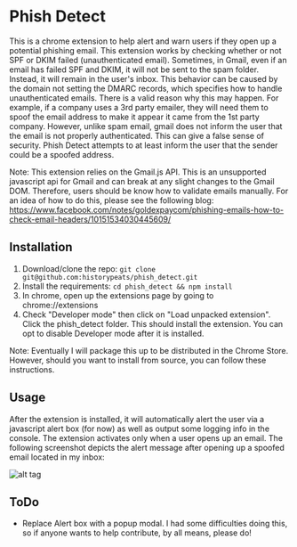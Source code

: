 # Phish Detect
This is a chrome extension to help alert and warn users if they open up a potential phishing email. This extension works by checking whether or not SPF or DKIM failed (unauthenticated email). Sometimes, in Gmail, even if an email has failed SPF and DKIM, it will not be sent to the spam folder. Instead, it will remain in the user's inbox. This behavior can be caused by the domain not setting the DMARC records, which specifies how to handle unauthenticated emails. There is a valid reason why this may happen. For example, if a company uses a 3rd party emailer, they will need them to spoof the email address to make it appear it came from the 1st party company. However, unlike spam email, gmail does not inform the user that the email is not properly authenticated. This can give a false sense of security. Phish Detect attempts to at least inform the user that the sender could be a spoofed address.

Note: This extension relies on the Gmail.js API. This is an unsupported javascript api for Gmail and can break at any slight changes to the Gmail DOM. Therefore, users should be know how to validate emails manually. For an idea of how to do this, please see the following blog: https://www.facebook.com/notes/goldexpaycom/phishing-emails-how-to-check-email-headers/10151534030445609/


## Installation
1. Download/clone the repo: ```git clone git@github.com:historypeats/phish_detect.git```
2. Install the requirements:
```cd phish_detect && npm install```
3. In chrome, open up the extensions page by going to chrome://extensions
4. Check "Developer mode" then click on "Load unpacked extension". Click the phish_detect folder. This should install the extension. You can opt to disable Developer mode after it is installed.

Note: Eventually I will package this up to be distributed in the Chrome Store. However, should you want to install from source, you can follow these instructions.

## Usage
After the extension is installed, it will automatically alert the user via a javascript alert box (for now) as well as output some logging info in the console. The extension activates only when a user opens up an email. The following screenshot depicts the alert message after opening up a spoofed email located in my inbox:

![alt tag](https://github.com/historypeats/phish_detect/blob/master/imgs/readme_img.png)

## ToDo
- Replace Alert box with a popup modal. I had some difficulties doing this, so if anyone wants to help contribute, by all means, please do!
